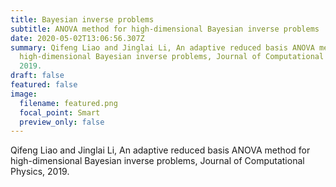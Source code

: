 ```yaml
---
title: Bayesian inverse problems
subtitle: ANOVA method for high-dimensional Bayesian inverse problems
date: 2020-05-02T13:06:56.307Z
summary: Qifeng Liao and Jinglai Li, An adaptive reduced basis ANOVA method for
  high-dimensional Bayesian inverse problems, Journal of Computational Physics,
  2019.
draft: false
featured: false
image:
  filename: featured.png
  focal_point: Smart
  preview_only: false
---
```

Qifeng Liao and Jinglai Li, An adaptive reduced basis ANOVA method for high-dimensional Bayesian inverse problems, Journal of Computational Physics, 2019.